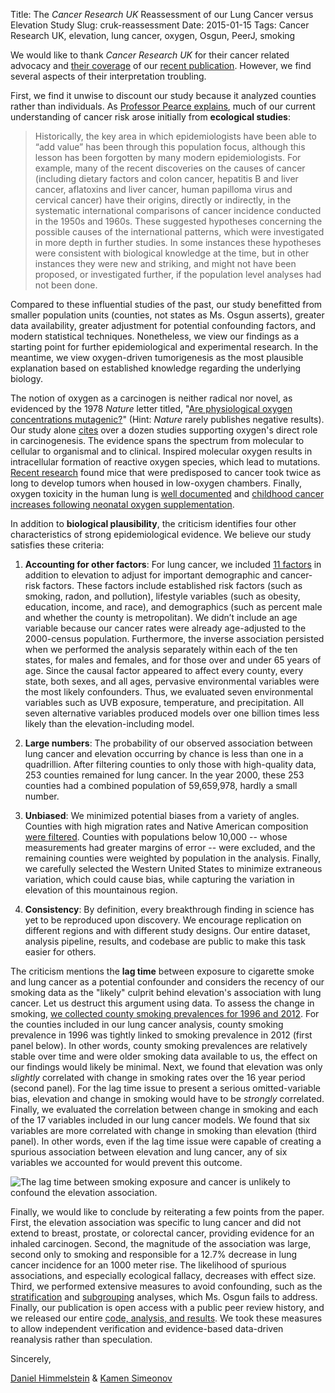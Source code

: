 Title: The <i>Cancer Research UK</i> Reassessment of our Lung Cancer versus Elevation Study
Slug: cruk-reassessment
Date: 2015-01-15
Tags: Cancer Research UK, elevation, lung cancer, oxygen, Osgun, PeerJ, smoking

We would like to thank _Cancer Research UK_ for their cancer related advocacy and [their coverage](http://scienceblog.cancerresearchuk.org/2015/01/14/does-oxygen-cause-lung-cancer-i-wouldnt-hold-your-breath/ "Does oxygen cause lung cancer?") of our [recent publication](https://doi.org/10.7717/peerj.705 "Lung cancer incidence decreases with elevation"). However, we find several aspects of their interpretation troubling.

First, we find it unwise to discount our study because it analyzed counties rather than individuals. As [Professor Pearce explains](https://doi.org/10.1136/jech.54.5.326 "The ecological fallacy strikes back"), much of our current understanding of cancer risk arose initially from **ecological studies**:

> Historically, the key area in which epidemiologists have been able to &#8220;add value&#8221; has been through this population focus, although this lesson has been forgotten by many modern epidemiologists. For example, many of the recent discoveries on the causes of cancer (including dietary factors and colon cancer, hepatitis B and liver cancer, aflatoxins and liver cancer, human papilloma virus and cervical cancer) have their origins, directly or indirectly, in the systematic international comparisons of cancer incidence conducted in the 1950s and 1960s. These suggested hypotheses concerning the possible causes of the international patterns, which were investigated in more depth in further studies. In some instances these hypotheses were consistent with biological knowledge at the time, but in other instances they were new and striking, and might not have been proposed, or investigated further, if the population level analyses had not been done.

Compared to these influential studies of the past, our study benefitted from smaller population units (counties, not states as Ms. Osgun asserts), greater data availability, greater adjustment for potential confounding factors, and modern statistical techniques. Nonetheless, we view our findings as a starting point for further epidemiological and experimental research. In the meantime, we view oxygen-driven tumorigenesis as the most plausible explanation based on established knowledge regarding the underlying biology.

The notion of oxygen as a carcinogen is neither radical nor novel, as evidenced by the 1978 _Nature_ letter titled, "[Are physiological oxygen concentrations mutagenic?](https://doi.org/10.1038/274606a0 "Are physiological oxygen concentrations mutagenic?")" (Hint: _Nature_ rarely publishes negative results). Our study alone [cites](https://peerj.com/articles/705/#p-2) over a dozen studies supporting oxygen's direct role in carcinogenesis. The evidence spans the spectrum from molecular to cellular to organismal and to clinical. Inspired molecular oxygen results in intracellular formation of reactive oxygen species, which lead to mutations. [Recent research](https://doi.org/10.1371/journal.pone.0019785 "Ambient Oxygen Promotes Tumorigenesis") found mice that were predisposed to cancer took twice as long to develop tumors when housed in low-oxygen chambers. Finally, oxygen toxicity in the human lung is [well documented](https://doi.org/10.1378/chest.88.6.900 "Pulmonary oxygen toxicity") and [childhood cancer increases following neonatal oxygen supplementation](https://doi.org/10.1016/j.jpeds.2005.03.008 "Childhood Cancer Following Neonatal Oxygen Supplementation").

In addition to **biological plausibility**, the criticism identifies four other characteristics of strong epidemiological evidence. We believe our study satisfies these criteria:

1.  **Accounting for other factors**: For lung cancer, we included [11 factors](https://doi.org/10.7717/peerj.705/table-1 "Table 1: Predictor information and inclusion.") in addition to elevation to adjust for important demographic and cancer-risk factors. These factors include established risk factors (such as smoking, radon, and pollution), lifestyle variables (such as obesity, education, income, and race), and demographics (such as percent male and whether the county is metropolitan). We didn&#8217;t include an age variable because our cancer rates were already age-adjusted to the 2000-census population. Furthermore, the inverse association persisted when we performed the analysis separately within each of the ten states, for males and females, and for those over and under 65 years of age. Since the causal factor appeared to affect every county, every state, both sexes, and all ages, pervasive environmental variables were the most likely confounders. Thus, we evaluated seven environmental variables such as UVB exposure, temperature, and precipitation. All seven alternative variables produced models over one billion times less likely than the elevation-including model.

2.  **Large numbers**: The probability of our observed association between lung cancer and elevation occurring by chance is less than one in a quadrillion. After filtering counties to only those with high-quality data, 253 counties remained for lung cancer. In the year 2000, these 253 counties had a combined population of 59,659,978, hardly a small number.

3.  **Unbiased**: We minimized potential biases from a variety of angles. Counties with high migration rates and Native American composition [were filtered](https://doi.org/10.7717/peerj.705/supp-1 "Quality Control Filters"). Counties with populations below 10,000 -- whose measurements had greater margins of error -- were excluded, and the remaining counties were weighted by population in the analysis. Finally, we carefully selected the Western United States to minimize extraneous variation, which could cause bias, while capturing the variation in elevation of this mountainous region.

4.  **Consistency**: By definition, every breakthrough finding in science has yet to be reproduced upon discovery. We encourage replication on different regions and with different study designs. Our entire dataset, analysis pipeline, results, and codebase are public to make this task easier for others.

The criticism mentions the **lag time** between exposure to cigarette smoke and lung cancer as a potential confounder and considers the recency of our smoking data as the "likely" culprit behind elevation's association with lung cancer. Let us destruct this argument using data. To assess the change in smoking, [we collected county smoking prevalences for 1996 and 2012](https://doi.org/10.1186/1478-7954-12-5 "Cigarette smoking prevalence in US counties: 1996-2012"). For the counties included in our lung cancer analysis, county smoking prevalence in 1996 was tightly linked to smoking prevalence in 2012 (first panel below). In other words, county smoking prevalences are relatively stable over time and were older smoking data available to us, the effect on our findings would likely be minimal. Next, we found that elevation was only _slightly_ correlated with change in smoking rates over the 16 year period (second panel). For the lag time issue to present a serious omitted-variable bias, elevation and change in smoking would have to be _strongly_ correlated. Finally, we evaluated the correlation between change in smoking and each of the 17 variables included in our lung cancer models. We found that six variables are more correlated with change in smoking than elevation (third panel). In other words, even if the lag time issue were capable of creating a spurious association between elevation and lung cancer, any of six variables we accounted for would prevent this outcome.

![The lag time between smoking exposure and cancer is unlikely to confound the elevation association.]({attach}smoking-lagtime.png "Smoking Analysis")

Finally, we would like to conclude by reiterating a few points from the paper. First, the elevation association was specific to lung cancer and did not extend to breast, prostate, or colorectal cancer, providing evidence for an inhaled carcinogen. Second, the magnitude of the association was large, second only to smoking and responsible for a 12.7% decrease in lung cancer incidence for an 1000 meter rise. The likelihood of spurious associations, and especially ecological fallacy, decreases with effect size. Third, we performed extensive measures to avoid confounding, such as the [stratification](https://peerj.com/articles/705/#p-42) and [subgrouping](https://peerj.com/articles/705/#p-45) analyses, which Ms. Osgun fails to address. Finally, our publication is open access with a public peer review history, and we released our entire [code, analysis, and results](https://github.com/dhimmel/elevcan "Project GitHub Repository"). We took these measures to allow independent verification and evidence-based data-driven reanalysis rather than speculation.

Sincerely,

[Daniel Himmelstein](http://dhimmel.com "Daniel Himmelstein Home") & [Kamen Simeonov](http://www.ksimeonov.com/ "Kamen Simeonov Home")
